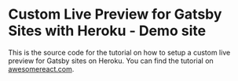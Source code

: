 # Custom Live Preview for Gatsby Sites with Heroku - Demo site

This is the source code for the tutorial on how to setup a custom live preview for Gatsby sites on Heroku. You can find the tutorial on [awesomereact.com](https://awesomereact.com/custom-gatsby-preview-with-heroku).
